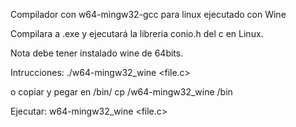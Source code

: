 Compilador con w64-mingw32-gcc para linux ejecutado con Wine

Compilara a .exe y ejecutará la libreria conio.h del c en Linux.

Nota debe tener instalado wine de 64bits.

Intrucciones:
./w64-mingw32_wine <file.c>

o copiar y pegar en /bin/ 
cp /w64-mingw32_wine /bin

Ejecutar:
w64-mingw32_wine <file.c>

